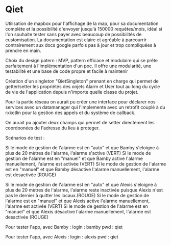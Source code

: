 # Qiet

Utilisation de mapbox pour l'affichage de la map, pour sa documentation complète et la possibilité d'envoyer jusqu'à 150000 requêtes/mois, idéal 
si l'on souhaite tester sans payer avec beaucoup de possibilités de customisation. La documentation est claire et agréable à parcourrir contrairement aux docs google
parfois pas à jour et trop compliquées à prendre en main.

Choix du design patern : MVP, pattern efficace et modulaire qui se prête parfaitement à l'implémentation d'un poc.
Il offre une modularité, une testabilité et une base de code  propre et  facile à maintenir

Création d'un singleton "QietSingleton" prenant en charge qui permet de getter/setter les propriétés des onjets Alarm et User tout au long du cycle de vie de l'application
depuis n'importe quelle classe du projet.

Pour la partie réseau on aurait pu créer une interface pour déclarer nos services avec un datamanager qui l'implemente avec un retrofit couplé à du rxkotlin pour la gestion
des appels et du système de callback.

On aurait pu ajouter deux champs qui permet de setter directement les coordoonées de l'adresse du lieu à proteger.

Scénarios de test :

Si le mode de gestion de l'alarme est en "auto" et que  Bamby s'eloigne à plus de 20 mètres de l'alarme, l'alarme s'active (VERT)
Si le mode de gestion de l'alarme est en "manuel" et que Bamby active l'alarme manuellement, l'alarme est activée (VERT)
Si le mode de gestion de l'alarme est en "manuel" et que Bamby désactive l'alarme manuellement, l'alarme est desactivée (ROUGE)


Si le mode de gestion de l'alarme est en "auto" et que Alexis s'eloigne à plus de 20 mètres de l'alarme, l'alarme reste inactivée puisque Alexis n'est pas le
dernier à quitter les locaux.(ROUGE) 
Si le mode de gestion de l'alarme est en "manuel" et que Alexis active l'alarme manuellement, l'alarme est activée (VERT)
Si le mode de gestion de l'alarme est en "manuel" et que Alexis désactive l'alarme manuellement, l'alarme est desactivée (ROUGE)


Pour tester l'app, avec Bamby :
login : bamby
pwd : qiet

Pour tester l'app, avec Alexis :
login : alexis
pwd : qiet




